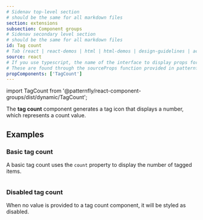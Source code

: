 ```yaml
---
# Sidenav top-level section
# should be the same for all markdown files
section: extensions
subsection: Component groups
# Sidenav secondary level section
# should be the same for all markdown files
id: Tag count
# Tab (react | react-demos | html | html-demos | design-guidelines | accessibility)
source: react
# If you use typescript, the name of the interface to display props for
# These are found through the sourceProps function provided in patternfly-docs.source.js
propComponents: ['TagCount']
---
```

import TagCount from '@patternfly/react-component-groups/dist/dynamic/TagCount';

The **tag count** component generates a tag icon that displays a number, which represents a count value. 

## Examples

### Basic tag count

A basic tag count uses the `count` property to display the number of tagged items.

```js file="./TagCountExample.tsx"

```

### Disabled tag count

When no value is provided to a tag count component, it will be styled as disabled.

```js file="./TagCountDisabledExample.tsx"

```
